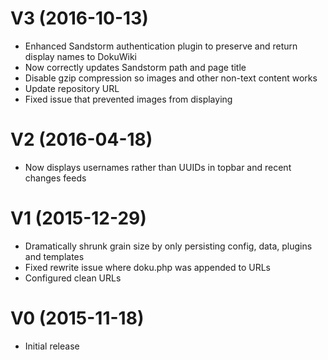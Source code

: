# V3 (2016-10-13)

 * Enhanced Sandstorm authentication plugin to preserve and return display names to DokuWiki
 * Now correctly updates Sandstorm path and page title
 * Disable gzip compression so images and other non-text content works
 * Update repository URL
 * Fixed issue that prevented images from displaying

# V2 (2016-04-18)

 * Now displays usernames rather than UUIDs in topbar and recent changes feeds

# V1 (2015-12-29)

 * Dramatically shrunk grain size by only persisting config, data, plugins and templates
 * Fixed rewrite issue where doku.php was appended to URLs
 * Configured clean URLs

# V0 (2015-11-18)

 * Initial release
